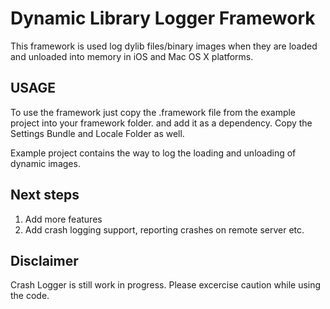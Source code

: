 Dynamic Library Logger Framework
=====

This framework is used log dylib files/binary images when they are loaded and unloaded into memory in iOS and Mac OS X platforms. 

## USAGE

To use the framework just copy the .framework file from the example project into your framework folder. and add it as a dependency. Copy the Settings Bundle and Locale Folder as well.

Example project contains the way to log the loading and unloading of dynamic images.

## Next steps

1. Add more features
2. Add crash logging support, reporting crashes on remote server etc.

## Disclaimer

Crash Logger is still work in progress. Please excercise caution while using the code.
